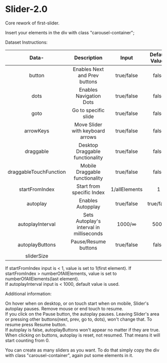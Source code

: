 # Slider-2.0
Core rework of first-slider.

Insert your elements in the div with class "carousel-container";

Dataset Instructions:

| Data-                  | Description                              | Input           | Default Values |
| :---:                  | :---:                                    | :---:           | :---:          |
| button                 | Enables Next and Prev buttons            | true/false      | false          |
| dots                   | Enables Navigation Dots                  | true/false      | false          |
| goto                   | Go to specific slide                     | true/false      | false          |
| arrowKeys              | Move Slider with keyboard arrows         | true/false      | false          |
| draggable              | Desktop Draggable functionality          | true/false      | false          |
| draggableTouchFunction | Mobile Draggable functionality           | true/false      | false          |
| startFromIndex         | Start from specific Index                | 1/allElements   | 1              |
| autoplay               | Enables Autopplay | true/false           | true/false      | false          |
| autoplayInterval       | Sets Autoplay's interval in milliseconds | 1000/∞          | 5000           |
| autoplayButtons        | Pause/Resume buttons                     | true/false      | false          |
| sliderSize             |                     |       |           |


If startFromIndex input is < 1, value is set to 1(first element). If startFromIndex > numberOfAllElements, value is set to numberOfAllElements(last element).\
If autoplayInterval input is < 1000, default value is used.

Additional information:

On hover when on desktop, or on touch start when on mobile, Slider's autoplay pauses. Remove mouse or end touch to resume.\
If you click on the Pause button, the autoplay pauses. Leaving Slider's area or pressing other buttons(next, prev, go to, dots), won't change that. To resume press Resume button.\
If autoplay is false, autoplayButtons won't appear no matter if they are true.\
When clicking on buttons, autoplay is reset, not resumed. That means it will start counting from 0.

You can create as many sliders as you want. To do that simply copy the div with class "carousel-container", again put some elements in it.
